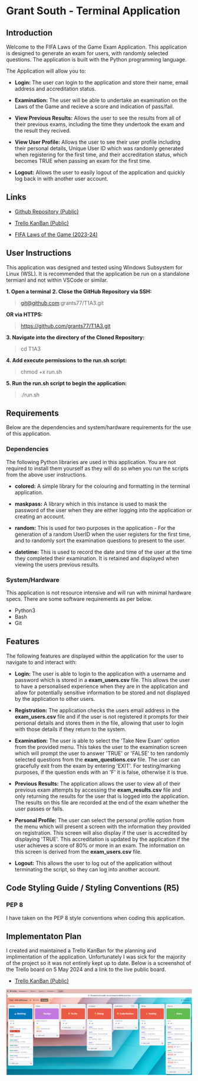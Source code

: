 # Grant South - Terminal Application

## Introduction 

Welcome to the FIFA Laws of the Game Exam Application. This application is designed to generate an exam for users, with randomly selected questions. The application is built with the Python programming language.

The Application will allow you to:

- **Login:** The user can login to the application and store their name, email address and accreditation status. 

- **Examination:** The user will be able to undertake an examination on the Laws of the Game and recieve a score and indication of pass/fail.

- **View Previous Results:** Allows the user to see the results from all of their previous exams, including the time they undertook the exam and the result they recived.

- **View User Profile:** Allows the user to see their user profile including their personal details, Unique User ID which was randomly generated when registering for the first time, and their accreditation status, which becomes TRUE when passing an exam for the first time.

- **Logout:** Allows the user to easily logout of the application and quickly log back in with another user account.

## Links

- [Github Repository (Public)](https://github.com/grants77/T1A3)

- [Trello KanBan (Public)](https://trello.com/b/UhQ6BV0P/t1a3-fifa-lotg-exam)

- [FIFA Laws of the Game (2023-24)](https://www.theifab.com/laws-of-the-game-documents/?language=all&year=2023%2F24)

## User Instructions

This application was designed and tested using Windows Subsystem for Linux (WSL). It is recommended that the application be run on a standalone termianl and not within VSCode or similar.

**1. Open a terminal**
**2. Close the GitHub Repository via SSH:**
> git@github.com:grants77/T1A3.git

**OR via HTTPS:**

> https://github.com/grants77/T1A3.git

**3. Navigate into the directory of the Cloned Repository:**

> cd T1A3

**4. Add execute permissions to the run.sh script:**

> chmod +x run.sh

**5. Run the run.sh script to begin the application:**

> ./run.sh

## Requirements

Below are the dependencies and system/hardware requirements for the use of this application.

### Dependencies

The following Python libraries are used in this application. You are not required to install them yourself as they will do so when you run the scripts from the above user instructions.

- **colored:** A simple library for the colouring and formatting in the terminal application.

- **maskpass:** A library which in this instance is used to mask the password of the user when they are either logging into the application or creating an account.

- **random:** This is used for two purposes in the application - For the generation of a random UserID when the user registers for the first time, and to randomly sort the examination questions to present to the user.

- **datetime:** This is used to record the date and time of the user at the time they completed their examination. It is retained and displayed when viewing the users previous results.

### System/Hardware

This application is not resource intensive and will run with minimal hardware specs. There are some software requirements as per below.

- Python3
- Bash
- Git

## Features

The following features are displayed within the application for the user to navigate to and interact with:

- **Login:** The user is able to login to the application with a username and password which is stored in a **exam_users.csv** file. This allows the user to have a personalised experience when they are in the application and allow for potentially sensitive information to be stored and not displayed by the application to other users.

- **Registration:** The application checks the users email address in the **exam_users.csv** file and if the user is not registered it prompts for their personal details and stores them in the file, allowing that user to login with those details if they return to the system.

- **Examination:** The user is able to select the 'Take New Exam' option from the provided menu. This takes the user to the examination screen which will prompt the user to answer 'TRUE' or 'FALSE' to ten randomly selected questions from the **exam_questions.csv** file. The user can gracefully exit from the exam by entering 'EXIT'. For testing/marking purposes, if the question ends with an 'F' it is false, otherwise it is true.

- **Previous Results:** The application allows the user to view all of their previous exam attempts by accessing the **exam_results.csv** file and only returning the results for the user that is logged into the application. The results on this file are recorded at the end of the exam whether the user passes or fails.

- **Personal Profile:** The user can select the personal profile option from the menu which will present a screen with the information they provided on registration. This screen will also display if the user is accredited by displaying 'TRUE'. This accreditation is updated by the application if the user achieves a score of 80% or more in an exam. The information on this screen is derived from the **exam_users.csv** file.

- **Logout:** This allows the user to log out of the application without terminating the script, so they can log into another account.

## Code Styling Guide / Styling Conventions (R5)

### PEP 8

I have taken on the PEP 8 style conventions when coding this application. 

## Implementaton Plan

I created and maintained a Trello KanBan for the planning and implimentation of the application. Unfortunately I was sick for the majority of the project so it was not entirely kept up to date. Below is a screenshot of the Trello board on 5 May 2024 and a link to the live public board.

- [Trello KanBan (Public)](https://trello.com/b/UhQ6BV0P/t1a3-fifa-lotg-exam)

![Screenshot of Trello KanBan](https://github.com/grants77/T1A3/blob/main/docs/2024-05-05%20-%20Trello_Screenshot.png)
